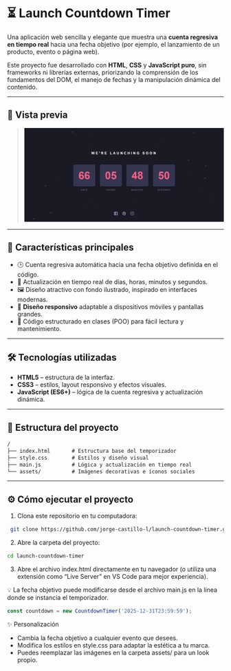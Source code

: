 # ⏳ Launch Countdown Timer

Una aplicación web sencilla y elegante que muestra una **cuenta regresiva en tiempo real** hacia una fecha objetivo (por ejemplo, el lanzamiento de un producto, evento o página web).

Este proyecto fue desarrollado con **HTML**, **CSS** y **JavaScript puro**, sin frameworks ni librerías externas, priorizando la comprensión de los fundamentos del DOM, el manejo de fechas y la manipulación dinámica del contenido.

---

## 📸 Vista previa

> ![Vista previa](./assets/screenshot.png)

---

## 🚀 Características principales

- 🕒 Cuenta regresiva automática hacia una fecha objetivo definida en el código.  
- 🧭 Actualización en tiempo real de días, horas, minutos y segundos.  
- 🖼️ Diseño atractivo con fondo ilustrado, inspirado en interfaces modernas.  
- 📱 **Diseño responsivo** adaptable a dispositivos móviles y pantallas grandes.  
- 🧼 Código estructurado en clases (POO) para fácil lectura y mantenimiento.

---

## 🛠️ Tecnologías utilizadas

- **HTML5** – estructura de la interfaz.  
- **CSS3** – estilos, layout responsivo y efectos visuales.  
- **JavaScript (ES6+)** – lógica de la cuenta regresiva y actualización dinámica.

---

## 📂 Estructura del proyecto

```
/
├── index.html       # Estructura base del temporizador
├── style.css        # Estilos y diseño visual
├── main.js          # Lógica y actualización en tiempo real
└── assets/          # Imágenes decorativas e íconos sociales
```


---

## ⚙️ Cómo ejecutar el proyecto

1. Clona este repositorio en tu computadora:

  ```bash
   git clone https://github.com/jorge-castillo-l/launch-countdown-timer.git
  ```
2. Abre la carpeta del proyecto:
  ```bash
  cd launch-countdown-timer
  ```
3. Abre el archivo index.html directamente en tu navegador
(o utiliza una extensión como “Live Server” en VS Code para mejor experiencia).

💡 La fecha objetivo puede modificarse desde el archivo main.js en la línea donde se instancia el temporizador.
  ```javascript
const countdown = new CountdownTimer('2025-12-31T23:59:59');
  ```
✨ Personalización

- Cambia la fecha objetivo a cualquier evento que desees.
- Modifica los estilos en style.css para adaptar la estética a tu marca.
- Puedes reemplazar las imágenes en la carpeta assets/ para un look propio.



